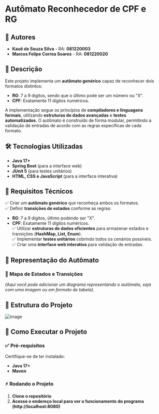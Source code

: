 # **Autômato Reconhecedor de CPF e RG**  

## 📑 Autores  

- **Kauê de Souza Silva** - RA: **081220003**  
- **Marcos Felipe Correa Soares** - RA: **081220020**

## 📌 Descrição  

Este projeto implementa um **autômato genérico** capaz de reconhecer dois formatos distintos:  
- **RG**: 7 a 9 dígitos, sendo que o último pode ser um número ou "X".  
- **CPF**: Exatamente 11 dígitos numéricos.  

A implementação segue os princípios de **compiladores e linguagens formais**, utilizando **estruturas de dados avançadas** e **testes automatizados**. O autômato é construído de forma modular, permitindo a validação de entradas de acordo com as regras específicas de cada formato.   

## 🛠️ Tecnologias Utilizadas  

- **Java 17+**  
- **Spring Boot** (para a interface web)  
- **JUnit 5** (para testes unitários)  
- **HTML, CSS e JavaScript** (para a interface interativa)  

## 📌 Requisitos Técnicos  

✅ Criar um **autômato genérico** que reconheça ambos os formatos.  
✅ Definir **transições de estados** conforme as regras:  
   - **RG**: 7 a 9 dígitos, último podendo ser "X".  
   - **CPF**: Exatamente 11 dígitos numéricos.  
✅ Utilizar **estruturas de dados eficientes** para armazenar estados e transições (**HashMap, List, Enum**).  
✅ Implementar **testes unitários** cobrindo todos os cenários possíveis.  
✅ Criar uma **interface web interativa** para validação de entradas.  

## 🎨 Representação do Autômato  

### 📍 Mapa de Estados e Transições  
_(Aqui você pode adicionar um diagrama representando o autômato, seja com uma imagem ou em formato de tabela)._  

## 📂 Estrutura do Projeto

![image](https://github.com/user-attachments/assets/9bb21e40-9a0a-4491-8c1c-48374a4579fb)


## 🚀 Como Executar o Projeto  

### ✅ Pré-requisitos  
Certifique-se de ter instalado:  
- **Java 17+**  
- **Maven**  

### ⚡ Rodando o Projeto  

1. **Clone o repositório**
2. **Acesse o endereço local para ver o funcionamento do programa (http://localhost:8080)**
   
